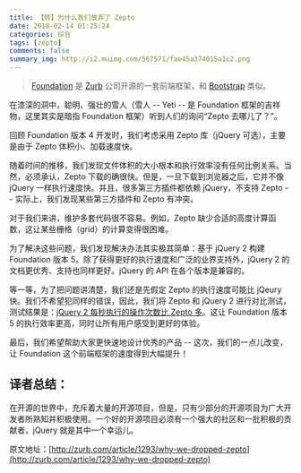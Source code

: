 ```yaml
---
title: 【转】为什么我们放弃了 Zepto
date: 2018-02-14 01:25:24
categories: 综合
tags: [zepto]
comments: false
summary_img: http://i2.muimg.com/567571/fae45a374015a1c2.png
---
```


<!-- <img src="http://i2.muimg.com/567571/fae45a374015a1c2.png" alt="summary-img-src-zepto"> -->

<!-- more -->

> [Foundation](http://foundation.zurb.com/) 是 [Zurb](http://zurb.com/) 公司开源的一套前端框架，和 [Bootstrap](http://www.bootcss.com/) 类似。


在漆深的洞中，聪明、强壮的雪人（雪人 -- Yeti -- 是 Foundation 框架的吉祥物，这里其实是暗指 Foundation 框架）听到人们的询问“Zepto 去哪儿了？”。


回顾 Foundation 版本 4 开发时，我们考虑采用 Zepto 库（jQuery 可选），主要是由于 Zepto 体积小、加载速度快。


随着时间的推移，我们发现文件体积的大小根本和执行效率没有任何比例关系。当然，必须承认，Zepto 下载的确很快。但是，一旦下载到浏览器之后，它并不像 jQuery 一样执行速度快。并且，很多第三方插件都依赖 jQuery，不支持 Zepto -- 实际上，我们发现某些第三方插件和 Zepto 有冲突。


对于我们来讲，维护多套代码很不容易。例如，Zepto 缺少合适的高度计算函数，这让某些栅格（grid）的计算变得很困难。


为了解决这些问题，我们发现解决办法其实极其简单：基于 jQuery 2 构建 Foundation 版本 5。除了获得更好的执行速度和广泛的业界支持外，jQuery 2 的文档更优秀、支持也同样更好。jQuery 的 API 在各个版本是兼容的。


等一等，为了把问题讲清楚，我们还是先假定 Zepto 的执行速度可能比 jQeury 快。我们不希望犯同样的错误，因此，我们将 Zepto 和 jQuery 2 进行对比测试，测试结果是：[jQuery 2 每秒执行的操作次数比 Zepto 多](http://jsperf.com/zepto-vs-jquery-2013/25)。这让 Foundation 版本 5 的执行效率更高，同时让所有用户感受到更好的体验。


最后，我们希望帮助大家更快速地设计优秀的产品 -- 这次，我们的一点儿改变，让 Foundation 这个前端框架的速度得到大幅提升！



## 译者总结：
在开源的世界中，充斥着大量的开源项目，但是，只有少部分的开源项目为广大开发者所熟知并积极使用。一个好的开源项目必须有一个强大的社区和一批积极的贡献者，jQuery 就是其中一个幸运儿。

原文地址：[http://zurb.com/article/1293/why-we-dropped-zepto](http://zurb.com/article/1293/why-we-dropped-zepto)